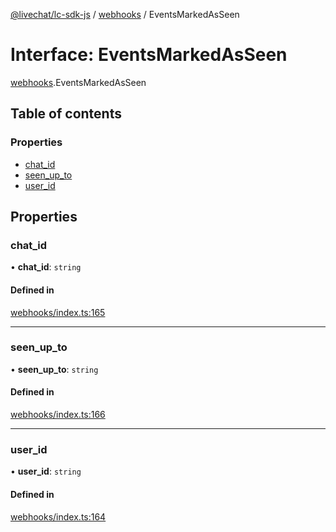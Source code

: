 [@livechat/lc-sdk-js](../README.md) / [webhooks](../modules/webhooks.md) / EventsMarkedAsSeen

# Interface: EventsMarkedAsSeen

[webhooks](../modules/webhooks.md).EventsMarkedAsSeen

## Table of contents

### Properties

- [chat\_id](webhooks.EventsMarkedAsSeen.md#chat_id)
- [seen\_up\_to](webhooks.EventsMarkedAsSeen.md#seen_up_to)
- [user\_id](webhooks.EventsMarkedAsSeen.md#user_id)

## Properties

### chat\_id

• **chat\_id**: `string`

#### Defined in

[webhooks/index.ts:165](https://github.com/livechat/lc-sdk-js/blob/10347df/src/webhooks/index.ts#L165)

___

### seen\_up\_to

• **seen\_up\_to**: `string`

#### Defined in

[webhooks/index.ts:166](https://github.com/livechat/lc-sdk-js/blob/10347df/src/webhooks/index.ts#L166)

___

### user\_id

• **user\_id**: `string`

#### Defined in

[webhooks/index.ts:164](https://github.com/livechat/lc-sdk-js/blob/10347df/src/webhooks/index.ts#L164)
